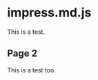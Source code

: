 
# impress.md.js    <!-- class: "slide", id: "title" -->

This is a test.


## Page 2    <!-- class: "slide" -->

This is a test too.
